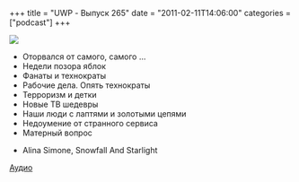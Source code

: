 +++
title = "UWP - Выпуск 265"
date = "2011-02-11T14:06:00"
categories = ["podcast"]
+++

![](https://podcast.umputun.com/images/uwp/uwp265.jpg)


- Оторвался от самого, самого ...
- Недели позора яблок
- Фанаты и технократы
- Рабочие дела. Опять технократы
- Терроризм и детки
- Новые ТВ шедевры
- Наши люди с лаптями и золотыми цепями
- Недоумение от странного сервиса
- Матерный вопрос


* Alina Simone, Snowfall And Starlight

[Аудио](http://archive.rucast.net/uwp/media/ump_podcast265.mp3)


<audio src="http://archive.rucast.net/uwp/media/ump_podcast265.mp3" preload="none">